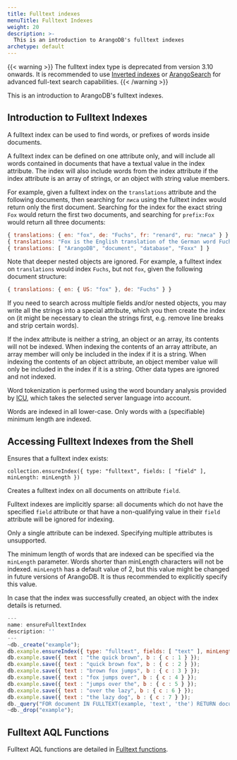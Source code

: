 ```yaml
---
title: Fulltext indexes
menuTitle: Fulltext Indexes
weight: 20
description: >-
  This is an introduction to ArangoDB's fulltext indexes
archetype: default
---
```

{{< warning >}}
The fulltext index type is deprecated from version 3.10 onwards.
It is recommended to use [Inverted indexes](inverted-indexes.md) or
[ArangoSearch](../../arangosearch/_index.md) for advanced full-text search capabilities.
{{< /warning >}}

This is an introduction to ArangoDB's fulltext indexes.

## Introduction to Fulltext Indexes

A fulltext index can be used to find words, or prefixes of words inside documents.

A fulltext index can be defined on one attribute only, and will include all words contained in
documents that have a textual value in the index attribute. The index
will also include words from the index attribute if the index attribute is an array of
strings, or an object with string value members.

For example, given a fulltext index on the `translations` attribute and the following
documents, then searching for `лиса` using the fulltext index would return only the
first document. Searching for the index for the exact string `Fox` would return the first
two documents, and searching for `prefix:Fox` would return all three documents:

```js
{ translations: { en: "fox", de: "Fuchs", fr: "renard", ru: "лиса" } }
{ translations: "Fox is the English translation of the German word Fuchs" }
{ translations: [ "ArangoDB", "document", "database", "Foxx" ] }
```

Note that deeper nested objects are ignored. For example, a fulltext index on
`translations` would index `Fuchs`, but not `fox`, given the following document
structure:

```js
{ translations: { en: { US: "fox" }, de: "Fuchs" } }
```

If you need to search across multiple fields and/or nested objects, you may write
all the strings into a special attribute, which you then create the index on
(it might be necessary to clean the strings first, e.g. remove line breaks and
strip certain words).

If the index attribute is neither a string, an object or an array, its contents will
not be indexed. When indexing the contents of an array attribute, an array member will
only be included in the index if it is a string. When indexing the contents of an object
attribute, an object member value will only be included in the index if it is a string.
Other data types are ignored and not indexed.

Word tokenization is performed using the word boundary analysis provided by
[ICU](http://site.icu-project.org/), which takes the selected
server language into account.

Words are indexed in all lower-case. Only words with a (specifiable) minimum
length are indexed.

## Accessing Fulltext Indexes from the Shell

Ensures that a fulltext index exists:

`collection.ensureIndex({ type: "fulltext", fields: [ "field" ], minLength: minLength })`

Creates a fulltext index on all documents on attribute `field`.

Fulltext indexes are implicitly sparse: all documents which do not have
the specified `field` attribute or that have a non-qualifying value in their
`field` attribute will be ignored for indexing.

Only a single attribute can be indexed. Specifying multiple attributes is
unsupported.

The minimum length of words that are indexed can be specified via the
`minLength` parameter. Words shorter than minLength characters will
not be indexed. `minLength` has a default value of 2, but this value might
be changed in future versions of ArangoDB. It is thus recommended to explicitly
specify this value.

In case that the index was successfully created, an object with the index
details is returned.

```js
---
name: ensureFulltextIndex
description: ''
---
~db._create("example");
db.example.ensureIndex({ type: "fulltext", fields: [ "text" ], minLength: 3 });
db.example.save({ text : "the quick brown", b : { c : 1 } });
db.example.save({ text : "quick brown fox", b : { c : 2 } });
db.example.save({ text : "brown fox jumps", b : { c : 3 } });
db.example.save({ text : "fox jumps over", b : { c : 4 } });
db.example.save({ text : "jumps over the", b : { c : 5 } });
db.example.save({ text : "over the lazy", b : { c : 6 } });
db.example.save({ text : "the lazy dog", b : { c : 7 } });
db._query("FOR document IN FULLTEXT(example, 'text', 'the') RETURN document");
~db._drop("example");
```

## Fulltext AQL Functions

Fulltext AQL functions are detailed in [Fulltext functions](../../../aql/functions/fulltext.md).

